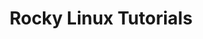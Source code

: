 ---
layout: post
title: Rocky Linux Tutorials
feature-img: "assets/img/feature-img/rocky_mountains.jpg"
thumbnail: "assets/img/feature-img/rocky_mountains.jpg"
tags: [rocky]
hide: true
---